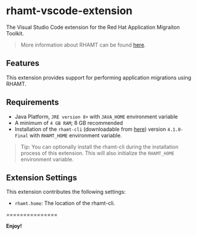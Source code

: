 # rhamt-vscode-extension

The Visual Studio Code extension for the Red Hat Application Migraiton Toolkit.

> More information about RHAMT can be found [here](https://developers.redhat.com/products/rhamt/overview).

## Features

This extension provides support for performing application migrations using RHAMT.

## Requirements

* Java Platform, `JRE version 8+` with `JAVA_HOME` environment variable 
* A minimum of `4 GB RAM`; 8 GB recommended
* Installation of the `rhamt-cli` (downloadable from [here](https://developers.redhat.com/products/rhamt/download/)) version `4.1.0-Final` with `RHAMT_HOME` environment variable.

> Tip: You can optionally install the rhamt-cli during the installation process of this extension. 
This will also initialize the `RHAMT_HOME` environment variable.

## Extension Settings

This extension contributes the following settings:

* `rhamt.home`: The location of the rhamt-cli. 

===============

**Enjoy!**
